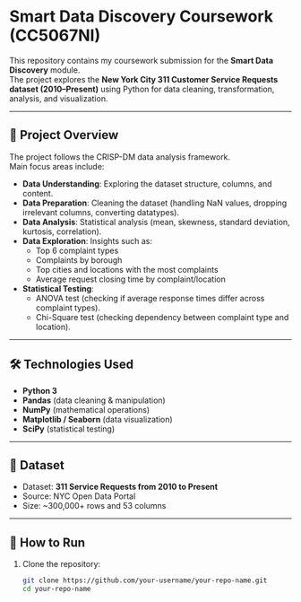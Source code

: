 # Smart Data Discovery Coursework (CC5067NI)

This repository contains my coursework submission for the **Smart Data Discovery** module.  
The project explores the **New York City 311 Customer Service Requests dataset (2010–Present)** using Python for data cleaning, transformation, analysis, and visualization.

---

## 📌 Project Overview
The project follows the CRISP-DM data analysis framework.  
Main focus areas include:
- **Data Understanding**: Exploring the dataset structure, columns, and content.  
- **Data Preparation**: Cleaning the dataset (handling NaN values, dropping irrelevant columns, converting datatypes).  
- **Data Analysis**: Statistical analysis (mean, skewness, standard deviation, kurtosis, correlation).  
- **Data Exploration**: Insights such as:
  - Top 6 complaint types  
  - Complaints by borough  
  - Top cities and locations with the most complaints  
  - Average request closing time by complaint/location  
- **Statistical Testing**:  
  - ANOVA test (checking if average response times differ across complaint types).  
  - Chi-Square test (checking dependency between complaint type and location).  

---

## 🛠️ Technologies Used
- **Python 3**  
- **Pandas** (data cleaning & manipulation)  
- **NumPy** (mathematical operations)  
- **Matplotlib / Seaborn** (data visualization)  
- **SciPy** (statistical testing)  

---

## 📂 Dataset
- Dataset: **311 Service Requests from 2010 to Present**  
- Source: NYC Open Data Portal  
- Size: ~300,000+ rows and 53 columns  

---

## 🚀 How to Run
1. Clone the repository:
   ```bash
   git clone https://github.com/your-username/your-repo-name.git
   cd your-repo-name
